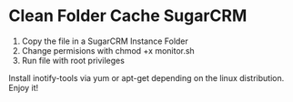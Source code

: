 # Clean Folder Cache SugarCRM
1. Copy the file in a SugarCRM Instance Folder
2. Change permisions with chmod +x monitor.sh
3. Run file with root privileges

Install inotify-tools via yum or apt-get depending on the linux distribution.
Enjoy it!
